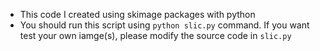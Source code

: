 - This code I created using skimage packages with python
- You should run this script using `python slic.py` command. If you want test your own iamge(s), please modify the source code in `slic.py`
